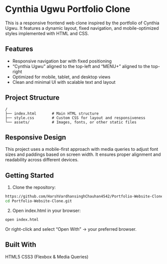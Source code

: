 #  Cynthia Ugwu Portfolio Clone

This is a responsive frontend web clone inspired by the portfolio of Cynthia Ugwu. It features a dynamic layout, fixed navigation, and mobile-optimized styles implemented with HTML and CSS.

## Features

*  Responsive navigation bar with fixed positioning
*  “Cynthia Ugwu” aligned to the top-left and “MENU+” aligned to the top-right
*  Optimized for mobile, tablet, and desktop views
*  Clean and minimal UI with scalable text and layout

## Project Structure

```
/
├── index.html       # Main HTML structure
├── style.css        # Custom CSS for layout and responsiveness
└── assets/          # Images, fonts, or other static files
```

## Responsive Design

This project uses a mobile-first approach with media queries to adjust font sizes and paddings based on screen width. It ensures proper alignment and readability across different devices.

## Getting Started

1. Clone the repository:

```bash
https://github.com/HarshVardhansinghChauhan4542/Portfolio-Website-Clone.git
cd Portfolio-Website-Clone.git
```

2. Open index.html in your browser:

```bash
open index.html
```

Or right-click and select “Open With” → your preferred browser.

##  Built With
  HTML5
  CSS3 (Flexbox & Media Queries)
